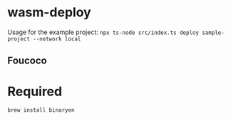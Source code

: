 # wasm-deploy

Usage for the example project: `npx ts-node src/index.ts deploy sample-project --network local`

## Foucoco

# Required

```
brew install binaryen
```

